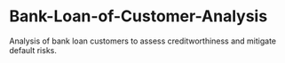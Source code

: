 # Bank-Loan-of-Customer-Analysis
Analysis of bank loan customers to assess creditworthiness and mitigate default risks.
